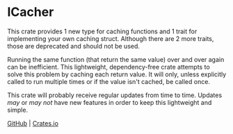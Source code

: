 # ICacher
This crate provides 1 new type for caching functions and 1 trait for
implementing your own caching struct. Although there are 2 more traits,
those are deprecated and should not be used.

Running the same function (that return the same value) over and over again can be inefficient. This lightweight, dependency-free crate attempts to 
solve this problem by caching each return value. It will only, unless explicitly called to run multiple times or if the value isn't cached, be called once.

This crate will probably receive regular updates from time to time.
Updates *may* or *may not* have new features in order to keep this
lightweight and simple.

[GitHub](https://github.com/rohankid1/ICacher) |
[Crates.io](https://crates.io/crates/icacher)